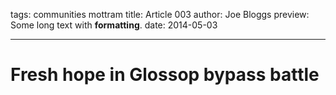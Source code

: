 tags: communities mottram
title: Article 003
author: Joe Bloggs
preview: Some long text with __formatting__.
date: 2014-05-03

---
# Fresh hope in Glossop bypass battle
